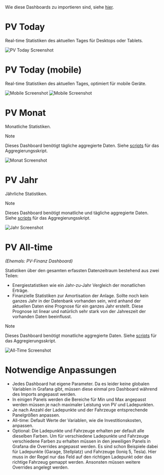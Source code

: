Wie diese Dashboards zu importieren sind, siehe [hier](../README.md).

# PV Today

Real-time Statistiken des aktuellen Tages für Desktops oder Tablets.

![PV Today Screenshot](img/today.png)


# PV Today (mobile)

Real-time Statistiken des aktuellen Tages, optimiert für mobile Geräte.

![Mobile Screenshot](img/mobile-1.png) ![Mobile Screenshot](img/mobile-2.png)


# PV Monat

Monatliche Statistiken.

> [!NOTE]
> Dieses Dashboard benötigt tägliche aggregierte Daten. Siehe [scripts](../scripts/) für das Aggregierungsskript.

![Monat Screenshot](img/monat.png)


# PV Jahr

Jährliche Statistiken.

> [!NOTE]
> Dieses Dashboard benötigt monatliche und tägliche aggregierte Daten. Siehe [scripts](../scripts/) für das Aggregierungsskript.

![Jahr Screenshot](img/jahr.png)


# PV All-time

*(Ehemals: PV-Finanz Dashboard)*

Statistiken über den gesamten erfassten  Datenzeitraum bestehend aus zwei Teilen:

- Energiestatistiken wie ein Jahr-zu-Jahr Vergleich der monatlichen Erträge.
- Finanzielle Statistiken zur Amortisation der Anlage. Sollte noch kein ganzes Jahr in der Datenbank vorhanden sein, wird anhand der aktuellen Daten eine Prognose für ein ganzes Jahr erstellt. Diese Prognose ist linear und natürlich sehr stark von der Jahreszeit der vorhanden Daten beeinflusst.


> [!NOTE]
> Dieses Dashboard benötigt monatliche aggregierte Daten. Siehe [scripts](../scripts/) für das Aggregierungsskript.

![All-Time Screenshot](img/all-time.png)

# Notwendige Anpassungen

- Jedes Dashboard hat eigene Parameter. Da es leider keine globalen Variablen in Grafana gibt, müssen diese einmal pro Dashboard während des Imports angepasst werden.
- In einigen Panels werden die Bereiche für Min und Max angepasst werden müssen je nach maximaler Leistung von PV und Ladepunkten.
- Je nach Anzahl der Ladepunkte und der Fahrzeuge entsprechende Panelgrößen anpassen.
- All-time: Default Werte der Variablen, wie die Investitionskosten, anpassen.
- Optional: Die Ladepunkte und Fahrzeuge erhalten per default alle dieselben Farben. Um für verschiedene Ladepunkte und Fahrzeuge verschiedene Farben zu erhalten müssen in den jeweiligen Panels in Grafana die Overrides angepasst werden. Es sind schon Beispiele dabei für Ladepunkte (Garage, Stellplatz) und Fahrzeuge (Ioniq 5, Tesla). Hier muss in der Regel nur das Feld auf den richtigen Ladepunkt oder das richtige Fahrzeug gemappt werden. Ansonsten müssen weitere Overrides angelegt werden. 